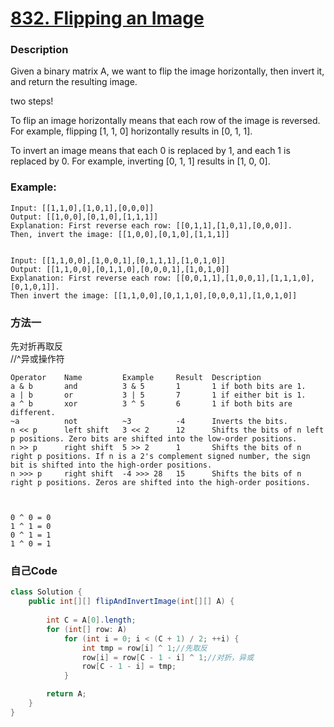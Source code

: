 # [832. Flipping an Image](https://leetcode.com/problems/flipping-an-image/description/)


### Description

Given a binary matrix A, we want to flip the image horizontally, then invert it, and return the resulting image.


two steps!


To flip an image horizontally means that each row of the image is reversed.  For example, flipping [1, 1, 0] horizontally results in [0, 1, 1].

To invert an image means that each 0 is replaced by 1, and each 1 is replaced by 0. For example, inverting [0, 1, 1] results in [1, 0, 0].
### Example:
 
    Input: [[1,1,0],[1,0,1],[0,0,0]]
    Output: [[1,0,0],[0,1,0],[1,1,1]]
    Explanation: First reverse each row: [[0,1,1],[1,0,1],[0,0,0]].
    Then, invert the image: [[1,0,0],[0,1,0],[1,1,1]]


    Input: [[1,1,0,0],[1,0,0,1],[0,1,1,1],[1,0,1,0]]
    Output: [[1,1,0,0],[0,1,1,0],[0,0,0,1],[1,0,1,0]]
    Explanation: First reverse each row: [[0,0,1,1],[1,0,0,1],[1,1,1,0],[0,1,0,1]].
    Then invert the image: [[1,1,0,0],[0,1,1,0],[0,0,0,1],[1,0,1,0]]
### 方法一
先对折再取反    
 //^异或操作符

    Operator    Name         Example     Result  Description
    a & b       and          3 & 5       1       1 if both bits are 1.
    a | b       or           3 | 5       7       1 if either bit is 1.
    a ^ b       xor          3 ^ 5       6       1 if both bits are different.
    ~a          not          ~3          -4      Inverts the bits.
    n << p      left shift   3 << 2      12      Shifts the bits of n left p positions. Zero bits are shifted into the low-order positions.
    n >> p      right shift  5 >> 2      1       Shifts the bits of n right p positions. If n is a 2's complement signed number, the sign bit is shifted into the high-order positions.
    n >>> p     right shift  -4 >>> 28   15      Shifts the bits of n right p positions. Zeros are shifted into the high-order positions.



    0 ^ 0 = 0
    1 ^ 1 = 0
    0 ^ 1 = 1
    1 ^ 0 = 1
### 自己Code

```java
class Solution {
    public int[][] flipAndInvertImage(int[][] A) {
       
        int C = A[0].length;
        for (int[] row: A)
            for (int i = 0; i < (C + 1) / 2; ++i) {
                int tmp = row[i] ^ 1;//先取反
                row[i] = row[C - 1 - i] ^ 1;//对折，异或
                row[C - 1 - i] = tmp;
            }

        return A;
    }
}


```



